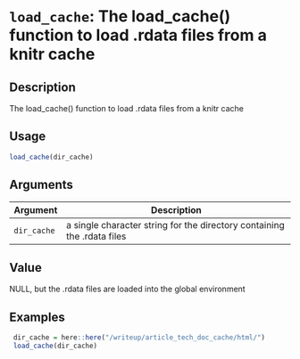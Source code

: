# `load_cache`: The load_cache() function to load .rdata files from a knitr cache

## Description


 The load_cache() function to load .rdata files from a knitr cache


## Usage

```r
load_cache(dir_cache)
```


## Arguments

Argument      |Description
------------- |----------------
```dir_cache```     |     a single character string for the directory containing the .rdata files

## Value


 NULL, but the .rdata files are loaded into the global environment


## Examples

```r 
 dir_cache = here::here("/writeup/article_tech_doc_cache/html/")
 load_cache(dir_cache)
 ``` 

